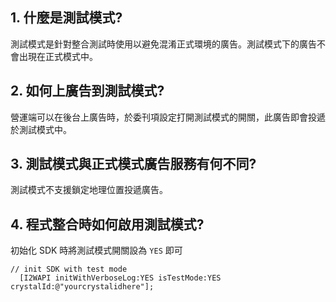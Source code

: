 ## 1. 什麼是測試模式?
測試模式是針對整合測試時使用以避免混淆正式環境的廣告。測試模式下的廣告不會出現在正式模式中。

## 2. 如何上廣告到測試模式?
營運端可以在後台上廣告時，於委刊項設定打開測試模式的開關，此廣告即會投遞於測試模式中。

## 3. 測試模式與正式模式廣告服務有何不同?
測試模式不支援鎖定地理位置投遞廣告。

## 4. 程式整合時如何啟用測試模式?
初始化 SDK 時將測試模式開關設為 `YES` 即可
```objc
// init SDK with test mode
  [I2WAPI initWithVerboseLog:YES isTestMode:YES crystalId:@"yourcrystalidhere"];
```
